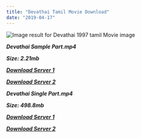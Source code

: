 ```yaml
---
title: "Devathai Tamil Movie Download"
date: "2019-04-17"
---
```


![Image result for Devathai 1997 tamil Movie image](http://www.tamilstar.com/profile/uploads/movie/flm6487devathai.jpg)

**_Devathai Sample Part.mp4_**

**_Size: 2.21mb_**

**_[Download Server 1](http://p1.wetransfer.vip/files/Tamil{001906e6a029aa7b73d4a7534ffe44de21d3d443868dbd2fabdf209edab59abd}20Movies/Tamil{001906e6a029aa7b73d4a7534ffe44de21d3d443868dbd2fabdf209edab59abd}20Recent{001906e6a029aa7b73d4a7534ffe44de21d3d443868dbd2fabdf209edab59abd}20Movies/Devathai{001906e6a029aa7b73d4a7534ffe44de21d3d443868dbd2fabdf209edab59abd}20(1997)/Devathai/Devathai{001906e6a029aa7b73d4a7534ffe44de21d3d443868dbd2fabdf209edab59abd}20(1997){001906e6a029aa7b73d4a7534ffe44de21d3d443868dbd2fabdf209edab59abd}20Sample{001906e6a029aa7b73d4a7534ffe44de21d3d443868dbd2fabdf209edab59abd}20(640x360).mp4)_**

**_[Download Server 2](http://p1.wetransfer.vip/files/Tamil{001906e6a029aa7b73d4a7534ffe44de21d3d443868dbd2fabdf209edab59abd}20Movies/Tamil{001906e6a029aa7b73d4a7534ffe44de21d3d443868dbd2fabdf209edab59abd}20Recent{001906e6a029aa7b73d4a7534ffe44de21d3d443868dbd2fabdf209edab59abd}20Movies/Devathai{001906e6a029aa7b73d4a7534ffe44de21d3d443868dbd2fabdf209edab59abd}20(1997)/Devathai/Devathai{001906e6a029aa7b73d4a7534ffe44de21d3d443868dbd2fabdf209edab59abd}20(1997){001906e6a029aa7b73d4a7534ffe44de21d3d443868dbd2fabdf209edab59abd}20Sample{001906e6a029aa7b73d4a7534ffe44de21d3d443868dbd2fabdf209edab59abd}20(640x360).mp4)_**

**_Devathai Single Part.mp4_**

**_Size: 498.8mb_**

**_[Download Server 1](http://p1.wetransfer.vip/files/Tamil{001906e6a029aa7b73d4a7534ffe44de21d3d443868dbd2fabdf209edab59abd}20Movies/Tamil{001906e6a029aa7b73d4a7534ffe44de21d3d443868dbd2fabdf209edab59abd}20Recent{001906e6a029aa7b73d4a7534ffe44de21d3d443868dbd2fabdf209edab59abd}20Movies/Devathai{001906e6a029aa7b73d4a7534ffe44de21d3d443868dbd2fabdf209edab59abd}20(1997)/Devathai/Devathai{001906e6a029aa7b73d4a7534ffe44de21d3d443868dbd2fabdf209edab59abd}20(1997){001906e6a029aa7b73d4a7534ffe44de21d3d443868dbd2fabdf209edab59abd}20Single{001906e6a029aa7b73d4a7534ffe44de21d3d443868dbd2fabdf209edab59abd}20Part{001906e6a029aa7b73d4a7534ffe44de21d3d443868dbd2fabdf209edab59abd}20(640x360).mp4)_**

**_[Download Server 2](http://p1.wetransfer.vip/files/Tamil{001906e6a029aa7b73d4a7534ffe44de21d3d443868dbd2fabdf209edab59abd}20Movies/Tamil{001906e6a029aa7b73d4a7534ffe44de21d3d443868dbd2fabdf209edab59abd}20Recent{001906e6a029aa7b73d4a7534ffe44de21d3d443868dbd2fabdf209edab59abd}20Movies/Devathai{001906e6a029aa7b73d4a7534ffe44de21d3d443868dbd2fabdf209edab59abd}20(1997)/Devathai/Devathai{001906e6a029aa7b73d4a7534ffe44de21d3d443868dbd2fabdf209edab59abd}20(1997){001906e6a029aa7b73d4a7534ffe44de21d3d443868dbd2fabdf209edab59abd}20Single{001906e6a029aa7b73d4a7534ffe44de21d3d443868dbd2fabdf209edab59abd}20Part{001906e6a029aa7b73d4a7534ffe44de21d3d443868dbd2fabdf209edab59abd}20(640x360).mp4)_**
